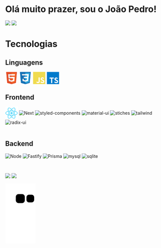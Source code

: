 # Olá muito prazer, sou o João Pedro!

<div>
  <img height="180em" src="https://github-readme-stats.vercel.app/api?username=JoaoPedroVicentin&show_icons=true&theme=tokyonight&include_all_commits=true&count_private=true"/>
  <img height="180em" src="https://github-readme-stats.vercel.app/api/top-langs/?username=JoaoPedroVicentin&layout=compact&langs_count=7&theme=tokyonight"/>
</div>

<h1>Tecnologias</h1>

<div>
<h2>Linguagens</h2>
<img align="center" alt="HTML" height="40" width="40" src="https://raw.githubusercontent.com/devicons/devicon/master/icons/html5/html5-original.svg">
<img align="center" alt="CSS" height="40" width="40" src="https://raw.githubusercontent.com/devicons/devicon/master/icons/css3/css3-original.svg">
<img align="center" alt="JavaScript" height="40" width="40" src="https://raw.githubusercontent.com/devicons/devicon/master/icons/javascript/javascript-plain.svg">
<img align="center" alt="TypeScript" height="40" width="40" src="https://raw.githubusercontent.com/devicons/devicon/master/icons/typescript/typescript-plain.svg">

<br>

<div>
<h2>Frontend</h2>
<img align="center" alt="React" height="40" width="40" src="https://raw.githubusercontent.com/devicons/devicon/master/icons/react/react-original.svg">
<img align="center" alt="Next" height="40" width="40" src="https://cdn.jsdelivr.net/gh/devicons/devicon/icons/nextjs/nextjs-original.svg" />
<img align="center" alt="styled-components" height="40" width="40" src="https://web-portfolio-joao-pedro-vicentin.vercel.app/_next/image?url=%2F_next%2Fstatic%2Fmedia%2FstyledComponentsLogo.b159ce1c.png&w=48&q=75" />
<img align="center" alt="material-ui" height="40" width="40" src="https://cdn.jsdelivr.net/gh/devicons/devicon/icons/materialui/materialui-original.svg" />
<img align="center" alt="stiches" height="40" width="40" src="https://web-portfolio-joao-pedro-vicentin.vercel.app/_next/image?url=%2F_next%2Fstatic%2Fmedia%2FstichesLogo.9c5d0f71.png&w=48&q=75" />
<img align="center" alt="tailwind" height="40" width="40" src="https://cdn.jsdelivr.net/gh/devicons/devicon/icons/tailwindcss/tailwindcss-plain.svg" />
<img align="center" alt="radix-ui" height="40" width="40" src="https://web-portfolio-joao-pedro-vicentin.vercel.app/_next/image?url=%2F_next%2Fstatic%2Fmedia%2FradixLogo.5ed6e7c4.png&w=48&q=75" />
</div>
<br>

<div>
<h2>Backend</h2>
<img align="center" alt="Node" height="40" width="40" src="https://cdn.jsdelivr.net/gh/devicons/devicon/icons/nodejs/nodejs-original.svg" />
<img align="center" alt="Fastify" height="40" width="40" src="https://cdn.worldvectorlogo.com/logos/fastify.svg" />
<img align="center" alt="Prisma" height="40" width="40" src="https://www.svgrepo.com/show/374002/prisma.svg" />
<img align="center" alt="mysql" height="40" width="40" src="https://cdn.jsdelivr.net/gh/devicons/devicon/icons/mysql/mysql-original.svg" />
<img align="center" alt="sqlite" height="40" width="40" src="https://cdn.jsdelivr.net/gh/devicons/devicon/icons/sqlite/sqlite-original.svg" />
</div>
<br>
  
##

<div> 
  <a href = "mailto:jplvicen@gmail.com"><img src="https://img.shields.io/badge/-Gmail-%23333?style=for-the-badge&logo=gmail&logoColor=white" target="_blank"></a>
  <a href="https://www.linkedin.com/in/jo%C3%A3o-pedro-vicentin" target="_blank"><img src="https://img.shields.io/badge/-LinkedIn-%230077B5?style=for-the-badge&logo=linkedin&logoColor=white" target="_blank"></a>
</div>
 
  ![Snake animation](https://github.com/JoaoPedroVicentin/JoaoPedroVicentin/blob/output/github-contribution-grid-snake.svg)
 


